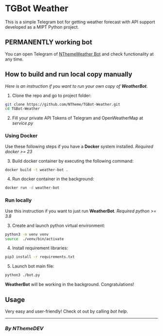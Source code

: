 # **TGBot Weather**

This is a simple Telegram bot for getting weather forecast with API support developed as a MIPT Python project.

## PERMANENTLY working bot
You can open Telegram of [NThemeWeather Bot](https://t.me/n_theme_weather_bot) and check functionality at any time.

## How to build and run local copy manually
_Here is an instruction if you want to run your own copy of **WeatherBot**_.

1. Clone the repo and go to project folder:
  ```sh
  git clone https://github.com/NTheme/TGBot-Weather.git
  cd TGBot-Weather
  ```

2. Fill your private API Tokens of Telegram and OpenWeatherMap at _service.py_

### Using **Docker**
Use these following steps if you have a **Docker** system installed.
_Required docker >= 23_

3. Build docker container by executing the following command:
  ```sh
  docker build -t weather-bot .
  ```

4. Run docker container in the background:
  ```sh
  docker run -d weather-bot
  ```

### Run locally
Use this instruction if you want to just run **WeatherBot**.
_Required python >= 3.8_

3. Create and launch python virtual environment:
  ```sh
  python3 -m venv venv
  source  ./venv/bin/activate
  ```

4. Install requirement libraries:
  ```sh
  pip3 install -r requirements.txt
  ```

5. Launch bot main file:
  ```sh
  python3 ./bot.py
  ```
  **WeatherBot** will be working in the background. Congratulations!

## Usage
Very easy and user-friendly! Check ot out by calling _bot help_.

----------------------------

### ***By NThemeDEV***
